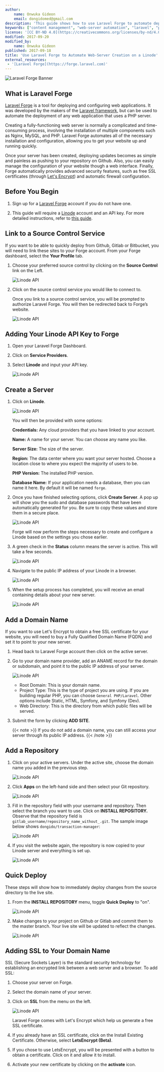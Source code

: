 ```yaml
---
author:
    name: Onwuka Gideon
    email: dongidomed@gmail.com
description: 'This guide shows how to use Laravel Forge to automate deployment of your PHP projects on a Linode.'
keywords: ["content management", "web-server automation", "laravel", "php", "wordpress", "drupal", "cms", "joomla", "Laravel Forge"]
license: '[CC BY-ND 4.0](https://creativecommons.org/licenses/by-nd/4.0)'
modified: 2017-09-20
modified_by:
    name: Onwuka Gideon
published: 2017-09-18
title: 'Use Laravel Forge to Automate Web-Server Creation on a Linode'
external_resources:
 - '[Laravel Forge](https://forge.laravel.com)'
---
```


![Laravel Forge Banner](/docs/assets/configuration-management/Laravel_Forge.jpg)

## What is Laravel Forge

[Laravel Forge](https://forge.laravel.com) is a tool for deploying and configuring web applications. It was developed by the makers of the [Laravel framework](https://laravel.com), but can be used to automate the deployment of any web application that uses a PHP server.

Creating a fully-functioning web server is normally a complicated and time-consuming process, involving the installation of multiple components such as Nginx, MySQL, and PHP. Laravel Forge automates all of the necessary installation and configuration, allowing you to get your website up and running quickly.

Once your server has been created, deploying updates becomes as simple and painless as pushing to your repository on Github. Also, you can easily manage the configuration of your website though a web interface. Finally, Forge automatically provides advanced security features, such as free SSL certificates (through [Let's Encrypt](https://letsencrypt.org/)) and automatic firewall configuration.


## Before You Begin

1. Sign up for a [Laravel Forge](https://forge.laravel.com/auth/register) account if you do not have one.

2. This guide will require a [Linode](https://www.linode.com/) account and an API key. For more detailed instructions, refer to [this guide](/docs/platform/api/api-key/).

## Link to a Source Control Service

If you want to be able to quickly deploy from Github, Gitlab or Bitbucket, you will need to link these sites to your Forge account. From your Forge dashboard, select the **Your Profile** tab.

1. Choose your preferred source control by clicking on the **Source Control** link on the Left.

    ![Linode API](/docs/assets/configuration-management/linking_source_control.png)

2. Click on the source control service you would like to connect to.

    Once you link to a source control service, you will be prompted to authorize Laravel Forge. You will then be redirected back to Forge’s website.

    ![Linode API](/docs/assets/configuration-management/source_control_authorized.png)

## Adding Your Linode API Key to Forge

1. Open your Laravel Forge Dashboard.

2. Click on **Service Providers**.

3. Select **Linode** and input your API key.

   ![Linode API](/docs/assets/configuration-management/adding_api_key_to_forge.png)

## Create a Server

1. Click on **Linode**.

    ![Linode API](/docs/assets/configuration-management/create_a_server.png)

    You will then be provided with some options:

    **Credentials:** Any cloud providers that you have linked to your account.

    **Name:** A name for your server. You can choose any name you like.

    **Server Size:** The size of the server.

    **Region:** The data center where you want your server hosted. Choose a location close to where you expect the majority of users to be.

    **PHP Version:** The installed PHP version.

    **Database Name:** If your application needs a database, then you can name it here. By default it will be named `forge`.

2. Once you have finished selecting options, click **Create Server**. A pop up will show you the sudo and database passwords that have been automatically generated for you. Be sure to copy these values and store them in a secure place.

    ![Linode API](/docs/assets/configuration-management/server_credential.png)

    Forge will now perform the steps necessary to create and configure a Linode based on the settings you chose earlier.

3. A green check in the **Status** column means the server is active. This will take a few seconds.

    ![Linode API](/docs/assets/configuration-management/active_servers.png)

4. Navigate to the public IP address of your Linode in a browser.

    ![Linode API](/docs/assets/configuration-management/server_set_up_with_php_7_1.png)

5. When the setup process has completed, you will receive an email containing details about your new server.

    ![Linode API](/docs/assets/configuration-management/mail_from_linode_showing_details_created.png)

## Add a Domain Name

If you want to use Let's Encrypt to obtain a free SSL certificate for your website, you will need to buy a Fully Qualified Domain Name (FQDN) and set it to point to your new server.

1. Head back to Laravel Forge account then click on the active server.

2. Go to your domain name provider, add an ANAME record for the domain or subdomain, and point it to the public IP address of your server.


    ![Linode API](/docs/assets/configuration-management/adding_new_domain.png)

    - Root Domain: This is your domain name.
    - Project Type: This is the type of project you are using. If you are building regular PHP, you can choose `General PHP/Laravel`. Other options include Static, HTML, Symfony, and Symfony (Dev).
    - Web Directory: This is the directory from which public files will be served.

3. Submit the form by clicking **ADD SITE**.

    {{< note >}}
If you do not add a domain name, you can still access your server through its public IP address.
{{< /note >}}

## Add a Repository

1. Click on your active servers. Under the active site, choose the domain name you added in the previous step.

    ![Linode API](/docs/assets/configuration-management/adding_repository.gif)

2. Click **Apps** on the left-hand side and then select your Git repository.

    ![Linode API](/docs/assets/configuration-management/adding_git_repository.png)

3. Fill in the repository field with your username and repository. Then select the branch you want to use. Click on **INSTALL REPOSITORY.** Observe that the repository field is `gitlab_username/repository_name_without_.git`. The sample image below shows `dongido/transaction-manager`:

    ![Linode API](/docs/assets/configuration-management/git_repository_name.png)

4. If you visit the website again, the repository is now copied to your Linode server and everything is set up.

    ![Linode API](/docs/assets/configuration-management/site_up_and_running.png)

## Quick Deploy
These steps will show how to immediately deploy changes from the source directory to the live site.

1. From the **INSTALL REPOSITORY** menu, toggle **Quick Deploy** to "on".

    ![Linode API](/docs/assets/configuration-management/Laravel_forge_deploy.png)

2. Make changes to your project on Github or Gitlab and commit them to the master branch. Your live site will be updated to reflect the changes.

    ![Linode API](/docs/assets/configuration-management/laravel_forge_sites.png)

## Adding SSL to Your Domain Name
SSL (Secure Sockets Layer) is the standard security technology for establishing an encrypted link between a web server and a browser. To add SSL:

1. Choose your server on Forge.

2. Select the domain name of your server.

3. Click on **SSL** from the menu on the left.

    ![Linode API](/docs/assets/configuration-management/laravel_forge_adding_ssl.png)

    Laravel Forge comes with Let's Encrypt which help us generate a free SSL certificate.

4. If you already have an SSL certificate, click on the Install Existing Certificate. Otherwise, select **LetsEncrypt (Beta)**.

5. If you chose to use LetsEncrypt, you will be presented with a button to obtain a certificate. Click on it and allow it to install.

6. Activate your new certificate by clicking on the **activate** icon.

